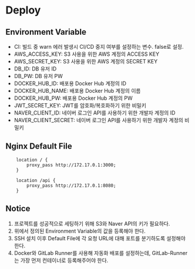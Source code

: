 # Deploy
## Environment Variable
- CI: 빌드 중 warn 에러 발생시 CI/CD 중지 여부를 설정하는 변수. false로 설정.
- AWS_ACCESS_KEY: S3 사용을 위한 AWS 계정의 ACCESS KEY
- AWS_SECRET_KEY: S3 사용을 위한 AWS 계정의 SECRET KEY
- DB_ID: DB 유저 ID
- DB_PW: DB 유저 PW
- DOCKER_HUB_ID: 배포용 Docker Hub 계정의 ID
- DOCKER_HUB_NAME: 배포용 Docker Hub 계정의 이름
- DOCKER_HUB_PW: 배포용 Docker Hub 계정의 PW
- JWT_SECRET_KEY: JWT를 암호화/복호화하기 위한 비밀키
- NAVER_CLIENT_ID: 네이버 로그인 API를 사용하기 위한 개발자 계정의 ID
- NAVER_CLIENT_SECRET: 네이버 로그인 API를 사용하기 위한 개발자 계정의 비밀키

## Nginx Default File
```
	location / {
		proxy_pass http://172.17.0.1:3000;
	}

	location /api {
		proxy_pass http://172.17.0.1:8080;
	}
```

## Notice
1. 프로젝트를 성공적으로 세팅하기 위해 S3와 Naver API의 키가 필요하다.
2. 위에서 정의된 Environment Variable의 값을 등록해야 한다.
3. SSH 설치 이후 Default File에 각 요청 URL에 대해 포트를 분기하도록 설정해야 한다.
4. Docker와 GitLab Runner를 사용해 자동화 배포를 설정하는데, GitLab-Runner는 가장 먼저 컨테이너로 등록해주어야 한다.